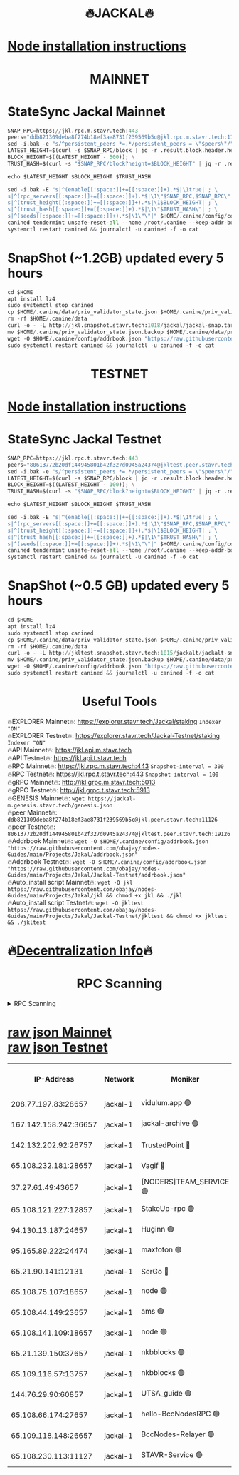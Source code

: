 <h1 align="center"> 🔥JACKAL🔥</h1>

[Node installation instructions](https://github.com/obajay/nodes-Guides/tree/main/Projects/Jakal)
=

<h1 align="center"> MAINNET</h1>

# StateSync Jackal Mainnet
```python
SNAP_RPC=https://jkl.rpc.m.stavr.tech:443
peers="ddb821309deba8f274b18ef3ae8731f239569b5c@jkl.rpc.m.stavr.tech:11126"
sed -i.bak -e "s/^persistent_peers *=.*/persistent_peers = \"$peers\"/" $HOME/.canine/config/config.toml
LATEST_HEIGHT=$(curl -s $SNAP_RPC/block | jq -r .result.block.header.height); \
BLOCK_HEIGHT=$((LATEST_HEIGHT - 500)); \
TRUST_HASH=$(curl -s "$SNAP_RPC/block?height=$BLOCK_HEIGHT" | jq -r .result.block_id.hash)

echo $LATEST_HEIGHT $BLOCK_HEIGHT $TRUST_HASH

sed -i.bak -E "s|^(enable[[:space:]]+=[[:space:]]+).*$|\1true| ; \
s|^(rpc_servers[[:space:]]+=[[:space:]]+).*$|\1\"$SNAP_RPC,$SNAP_RPC\"| ; \
s|^(trust_height[[:space:]]+=[[:space:]]+).*$|\1$BLOCK_HEIGHT| ; \
s|^(trust_hash[[:space:]]+=[[:space:]]+).*$|\1\"$TRUST_HASH\"| ; \
s|^(seeds[[:space:]]+=[[:space:]]+).*$|\1\"\"|" $HOME/.canine/config/config.toml
canined tendermint unsafe-reset-all --home /root/.canine --keep-addr-book
systemctl restart canined && journalctl -u canined -f -o cat
```
# SnapShot (~1.2GB) updated every 5 hours
```python
cd $HOME
apt install lz4
sudo systemctl stop canined
cp $HOME/.canine/data/priv_validator_state.json $HOME/.canine/priv_validator_state.json.backup
rm -rf $HOME/.canine/data
curl -o - -L http://jkl.snapshot.stavr.tech:1018/jackal/jackal-snap.tar.lz4 | lz4 -c -d - | tar -x -C $HOME/.canine --strip-components 2
mv $HOME/.canine/priv_validator_state.json.backup $HOME/.canine/data/priv_validator_state.json
wget -O $HOME/.canine/config/addrbook.json "https://raw.githubusercontent.com/obajay/nodes-Guides/main/Projects/Jakal/addrbook.json"
sudo systemctl restart canined && journalctl -u canined -f -o cat
```

<h1 align="center"> TESTNET</h1>

[Node installation instructions](https://github.com/obajay/nodes-Guides/tree/main/Projects/Jakal/Jackal-Testnet)
=

# StateSync Jackal Testnet
```python
SNAP_RPC=https://jkl.rpc.t.stavr.tech:443
peers="80613772b20df144945801b42f327d0945a24374@jkltest.peer.stavr.tech:19126"
sed -i.bak -e "s/^persistent_peers *=.*/persistent_peers = \"$peers\"/" $HOME/.canine/config/config.toml
LATEST_HEIGHT=$(curl -s $SNAP_RPC/block | jq -r .result.block.header.height); \
BLOCK_HEIGHT=$((LATEST_HEIGHT - 100)); \
TRUST_HASH=$(curl -s "$SNAP_RPC/block?height=$BLOCK_HEIGHT" | jq -r .result.block_id.hash)

echo $LATEST_HEIGHT $BLOCK_HEIGHT $TRUST_HASH

sed -i.bak -E "s|^(enable[[:space:]]+=[[:space:]]+).*$|\1true| ; \
s|^(rpc_servers[[:space:]]+=[[:space:]]+).*$|\1\"$SNAP_RPC,$SNAP_RPC\"| ; \
s|^(trust_height[[:space:]]+=[[:space:]]+).*$|\1$BLOCK_HEIGHT| ; \
s|^(trust_hash[[:space:]]+=[[:space:]]+).*$|\1\"$TRUST_HASH\"| ; \
s|^(seeds[[:space:]]+=[[:space:]]+).*$|\1\"\"|" $HOME/.canine/config/config.toml
canined tendermint unsafe-reset-all --home /root/.canine --keep-addr-book
systemctl restart canined && journalctl -u canined -f -o cat
```
# SnapShot (~0.5 GB) updated every 5 hours
```python
cd $HOME
apt install lz4
sudo systemctl stop canined
cp $HOME/.canine/data/priv_validator_state.json $HOME/.canine/priv_validator_state.json.backup
rm -rf $HOME/.canine/data
curl -o - -L http://jkltest.snapshot.stavr.tech:1015/jackalt/jackalt-snap.tar.lz4 | lz4 -c -d - | tar -x -C $HOME/.canine --strip-components 2
mv $HOME/.canine/priv_validator_state.json.backup $HOME/.canine/data/priv_validator_state.json
wget -O $HOME/.canine/config/addrbook.json "https://raw.githubusercontent.com/obajay/nodes-Guides/main/Projects/Jakal/Jackal-Testnet/addrbook.json"
sudo systemctl restart canined && journalctl -u canined -f -o cat
```

 <h1 align="center"> Useful Tools</h1>

🔥EXPLORER Mainnet🔥:      https://explorer.stavr.tech/Jackal/staking		        `Indexer "ON"` \
🔥EXPLORER Testnet🔥:      https://explorer.stavr.tech/Jackal-Testnet/staking     `Indexer "ON"` \
🔥API Mainnet🔥: 			 		 https://jkl.api.m.stavr.tech \
🔥API Testnet🔥: 			 		 https://jkl.api.t.stavr.tech \
🔥RPC Mainnet🔥:           https://jkl.rpc.m.stavr.tech:443              `Snapshot-interval = 300` \
🔥RPC Testnet🔥:           https://jkl.rpc.t.stavr.tech:443              `Snapshot-interval = 100` \
🔥gRPC Mainnet🔥:          http://jkl.grpc.m.stavr.tech:5013 \
🔥gRPC Testnet🔥:          http://jkl.grpc.t.stavr.tech:5913 \
🔥GENESIS Mainnet🔥:    `wget https://jackal-m.genesis.stavr.tech/genesis.json` \
🔥peer Mainnet🔥:					 `ddb821309deba8f274b18ef3ae8731f239569b5c@jkl.peer.stavr.tech:11126` \
🔥peer Testnet🔥:					 `80613772b20df144945801b42f327d0945a24374@jkltest.peer.stavr.tech:19126` \
🔥Addrbook Mainnet🔥:    ```wget -O $HOME/.canine/config/addrbook.json "https://raw.githubusercontent.com/obajay/nodes-Guides/main/Projects/Jakal/addrbook.json"``` \
🔥Addrbook Testnet🔥:    ```wget -O $HOME/.canine/config/addrbook.json "https://raw.githubusercontent.com/obajay/nodes-Guides/main/Projects/Jakal/Jackal-Testnet/addrbook.json"``` \
🔥Auto_install script Mainnet🔥: ```wget -O jkl https://raw.githubusercontent.com/obajay/nodes-Guides/main/Projects/Jakal/jkl && chmod +x jkl && ./jkl``` \
🔥Auto_install script Testnet🔥: ```wget -O jkltest https://raw.githubusercontent.com/obajay/nodes-Guides/main/Projects/Jakal/Jackal-Testnet/jkltest && chmod +x jkltest && ./jkltest```

🔥[Decentralization Info](https://github.com/obajay/StateSync-snapshots/tree/main/Projects/Jackal/Decentralization)🔥
=

<h1 align="center"> RPC Scanning</h1>

<details>
<summary>RPC Scanning</summary>

<h2 align="center"> We scan nodes in real time every 4 hours. And we provide the final result of RPC endpoints.
We cannot influence the operation of these nodes in any way. </h2>


```python
If Voting Power is higher than 0 --> then the Node is a validator of the network and may be subject to attack and be a potential threat to the chain.
```
```python
We marked such validators with a red symbol
```

</details>

[raw json Mainnet](https://rpc-check.jaclalm.stavr.tech/jaclalm/rpc-jaclalm-result.json) \
[raw json Testnet](https://github.com/obajay/StateSync-snapshots/tree/main/Projects/Jackal/Rpc-Check-Testnet)
=

<table><tr><th>IP-Address</th><th>Network</th><th>Moniker</th><th>Latest Block Height</th><th>Earliest Block Height</th><th>Catching Up</th><th>Tx Index</th><th>Voting Power</th><th>Scan Time</th></tr><tr><td>208.77.197.83:28657</td><td>jackal-1</td><td>vidulum.app 🟢</td><td>6826956</td><td>0</td><td>False</td><td>on</td><td>0</td><td>2024-03-11T15:49:38.365428796UTC</td></tr><tr><td>167.142.158.242:36657</td><td>jackal-1</td><td>jackal-archive 🟢</td><td>6826956</td><td>2770293</td><td>False</td><td>on</td><td>0</td><td>2024-03-11T15:49:41.162490504UTC</td></tr><tr><td>142.132.202.92:26757</td><td>jackal-1</td><td>TrustedPoint 🔴</td><td>6826947</td><td>6129401</td><td>False</td><td>on</td><td>294937</td><td>2024-03-11T15:48:45.499225209UTC</td></tr><tr><td>65.108.232.181:28657</td><td>jackal-1</td><td>Vagif 🔴</td><td>6826954</td><td>6462201</td><td>False</td><td>off</td><td>60003</td><td>2024-03-11T15:49:28.176816670UTC</td></tr><tr><td>37.27.61.49:43657</td><td>jackal-1</td><td>[NODERS]TEAM_SERVICE 🟢</td><td>6826944</td><td>6591201</td><td>False</td><td>on</td><td>0</td><td>2024-03-11T15:48:30.001184114UTC</td></tr><tr><td>65.108.121.227:12857</td><td>jackal-1</td><td>StakeUp-rpc 🟢</td><td>6826947</td><td>6604001</td><td>False</td><td>on</td><td>0</td><td>2024-03-11T15:48:45.806168004UTC</td></tr><tr><td>94.130.13.187:24657</td><td>jackal-1</td><td>Huginn 🟢</td><td>6826957</td><td>6707772</td><td>False</td><td>on</td><td>0</td><td>2024-03-11T15:49:45.511991742UTC</td></tr><tr><td>95.165.89.222:24474</td><td>jackal-1</td><td>maxfoton 🟢</td><td>6826900</td><td>6726899</td><td>False</td><td>off</td><td>0</td><td>2024-03-11T15:49:28.846930898UTC</td></tr><tr><td>65.21.90.141:12131</td><td>jackal-1</td><td>SerGo 🔴</td><td>6826946</td><td>6759992</td><td>False</td><td>off</td><td>51100</td><td>2024-03-11T15:48:41.122433608UTC</td></tr><tr><td>65.108.75.107:18657</td><td>jackal-1</td><td>node 🟢</td><td>6826951</td><td>6759992</td><td>False</td><td>on</td><td>0</td><td>2024-03-11T15:49:08.594659725UTC</td></tr><tr><td>65.108.44.149:23657</td><td>jackal-1</td><td>ams 🟢</td><td>6826954</td><td>6760439</td><td>False</td><td>on</td><td>0</td><td>2024-03-11T15:49:29.148006988UTC</td></tr><tr><td>65.108.141.109:18657</td><td>jackal-1</td><td>node 🟢</td><td>6826945</td><td>6773189</td><td>False</td><td>on</td><td>0</td><td>2024-03-11T15:48:34.390082620UTC</td></tr><tr><td>65.21.139.150:37657</td><td>jackal-1</td><td>nkbblocks 🟢</td><td>6826946</td><td>6785001</td><td>False</td><td>on</td><td>0</td><td>2024-03-11T15:48:40.808540884UTC</td></tr><tr><td>65.109.116.57:13757</td><td>jackal-1</td><td>nkbblocks 🟢</td><td>6826957</td><td>6785001</td><td>False</td><td>on</td><td>0</td><td>2024-03-11T15:49:47.855453168UTC</td></tr><tr><td>144.76.29.90:60857</td><td>jackal-1</td><td>UTSA_guide 🟢</td><td>6826953</td><td>6796006</td><td>False</td><td>on</td><td>0</td><td>2024-03-11T15:49:23.401425208UTC</td></tr><tr><td>65.108.66.174:27657</td><td>jackal-1</td><td>hello-BccNodesRPC 🟢</td><td>6826953</td><td>6814501</td><td>False</td><td>on</td><td>0</td><td>2024-03-11T15:49:23.719309423UTC</td></tr><tr><td>65.109.118.148:26657</td><td>jackal-1</td><td>BccNodes-Relayer 🟢</td><td>6826952</td><td>6824301</td><td>False</td><td>on</td><td>0</td><td>2024-03-11T15:49:19.080672228UTC</td></tr><tr><td>65.108.230.113:11127</td><td>jackal-1</td><td>STAVR-Service 🟢</td><td>6826954</td><td>6825601</td><td>False</td><td>on</td><td>0</td><td>2024-03-11T15:49:31.484236847UTC</td></tr></table>
